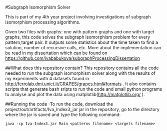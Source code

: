 #Subgraph Isomorphism Solver

This is part of my 4th year project involving investigations of subgraph isomorphism processing algorithms.

Given two files with graphs: one with pattern graphs and one with target graphs, this code solves the subgraph
isomorphism problem for every pattern,target pair. It outputs some statistics about the time taken to find a
solution, number of recursive calls, etc. More about the implementation can be read in my dissertation which
can be found on https://github.com/ivababukova/subgraphProcessingDissertation

##What does this repository contain?
This repository contains all the code needed to run the subgraph isomorphism solver along with the results of
my experiments with 4 datasets found in http://ferrolab.dmi.unict.it/GRAPES/grapes.html#formats . It also
contains scripts that generate bash sripts to run the code and small python programs to analyse and plot the
data using matplotlib(http://matplotlib.org/ ).

##Running the code
-To run the code, download the project/out/artifacts/Iva_Index3_jar jar in the repository, go to the directory
where the jar is saved and type the following command:

    java -cp Iva-Index3.jar Main <patterns filename> <targets filename>

